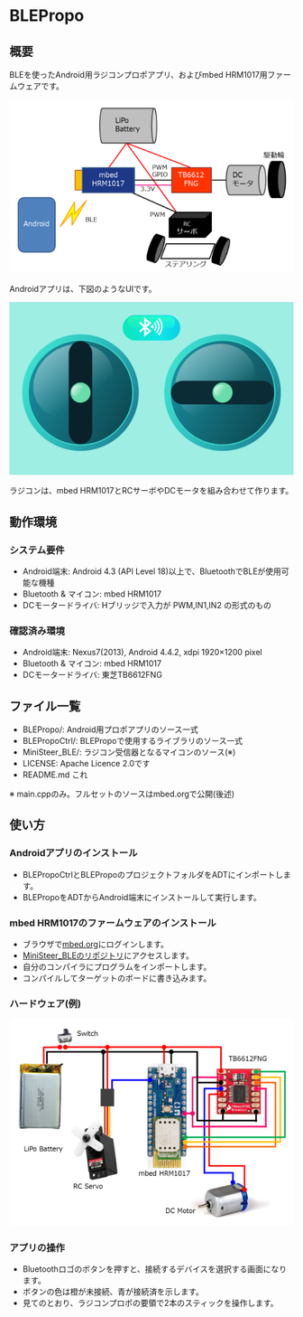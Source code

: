 BLEPropo
=========

## 概要
BLEを使ったAndroid用ラジコンプロポアプリ、およびmbed HRM1017用ファームウェアです。

![概念図](image/BLE_overview.png)

Androidアプリは、下図のようなUIです。

![アプリの画面](image/BLE_UI_small.png)

ラジコンは、mbed HRM1017とRCサーボやDCモータを組み合わせて作ります。
<!--
下図はミニ四駆を改造して作ったラジコンです。

![ラジコンの写真](http://licheng.sakura.ne.jp/steer/TODO)
-->

## 動作環境
### システム要件
* Android端末: Android 4.3 (API Level 18)以上で、BluetoothでBLEが使用可能な機種
* Bluetooth & マイコン: mbed HRM1017
* DCモータードライバ: Hブリッジで入力が PWM,IN1,IN2 の形式のもの


### 確認済み環境
* Android端末: Nexus7(2013), Android 4.4.2, xdpi 1920×1200 pixel
* Bluetooth & マイコン: mbed HRM1017
* DCモータードライバ: 東芝TB6612FNG

## ファイル一覧
* BLEPropo/: Android用プロポアプリのソース一式
* BLEPropoCtrl/: BLEPropoで使用するライブラリのソース一式
* MiniSteer_BLE/: ラジコン受信器となるマイコンのソース(※)
* LICENSE: Apache Licence 2.0です
* README.md これ

※ main.cppのみ。フルセットのソースはmbed.orgで公開(後述)

## 使い方

### Androidアプリのインストール
* BLEPropoCtrlとBLEPropoのプロジェクトフォルダをADTにインポートします。
* BLEPropoをADTからAndroid端末にインストールして実行します。

### mbed HRM1017のファームウェアのインストール
* ブラウザで[mbed.org](https://mbed.org/)にログインします。
* [MiniSteer_BLEのリポジトリ](http://mbed.org/users/lipoyang/code/MiniSteer_BLE/)にアクセスします。
* 自分のコンパイラにプログラムをインポートします。
* コンパイルしてターゲットのボードに書き込みます。

### ハードウェア(例)
![実体配線図](image/BLE_wiring.png)

### アプリの操作
* Bluetoothロゴのボタンを押すと、接続するデバイスを選択する画面になります。
* ボタンの色は橙が未接続、青が接続済を示します。
* 見てのとおり、ラジコンプロポの要領で2本のスティックを操作します。
